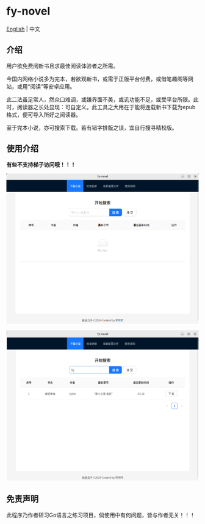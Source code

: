 # fy-novel

[English](./doc/README_EN.md) | 中文
## 介绍

用户欲免费阅新书且求最佳阅读体验者之所需。

今国内网络小说多为完本，若欲观新书，或需于正版平台付费，或借笔趣阁等网站，或用“阅读”等安卓应用。

此二法虽足常人，然众口难调，或嫌界面不美，或讥功能不足，或受平台所限。此时，阅读器之长处显现：可自定义。此工具之大用在于能将连载新书下载为epub格式，便可导入所好之阅读器。

至于完本小说，亦可搜索下载。若有错字排版之误，宜自行搜寻精校版。

## 使用介绍

**有些不支持梯子访问哦！！！**

![img](./doc/image/1.png)

![img](./doc/image/2.png)

## 免责声明

此程序乃作者研习Go语言之练习项目，倘使用中有何问题，皆与作者无关！！！
